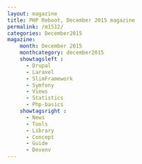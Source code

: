 ```yaml
---
layout: magazine
title: PHP Reboot, December 2015 magazine
permalink: /m1512/
categories: December2015
magazine:
    month: December 2015
    monthcategory: december2015
    showtagsleft :
      - Drupal
      - Laravel
      - SlimFramework
      - Symfony
      - Views
      - Statistics
      - Php-basics
    showtagsright :
      - News
      - Tools
      - Library
      - Concept
      - Guide
      - Devenv
---
```

